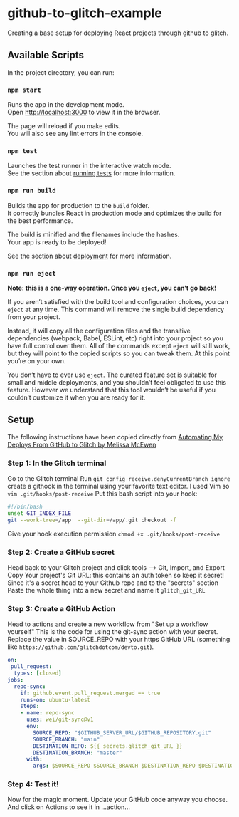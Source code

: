 # github-to-glitch-example

Creating a base setup for deploying React projects through github to glitch.

## Available Scripts

In the project directory, you can run:

### `npm start`

Runs the app in the development mode.\
Open [http://localhost:3000](http://localhost:3000) to view it in the browser.

The page will reload if you make edits.\
You will also see any lint errors in the console.

### `npm test`

Launches the test runner in the interactive watch mode.\
See the section about [running tests](https://facebook.github.io/create-react-app/docs/running-tests) for more information.

### `npm run build`

Builds the app for production to the `build` folder.\
It correctly bundles React in production mode and optimizes the build for the best performance.

The build is minified and the filenames include the hashes.\
Your app is ready to be deployed!

See the section about [deployment](https://facebook.github.io/create-react-app/docs/deployment) for more information.

### `npm run eject`

**Note: this is a one-way operation. Once you `eject`, you can’t go back!**

If you aren’t satisfied with the build tool and configuration choices, you can `eject` at any time. This command will remove the single build dependency from your project.

Instead, it will copy all the configuration files and the transitive dependencies (webpack, Babel, ESLint, etc) right into your project so you have full control over them. All of the commands except `eject` will still work, but they will point to the copied scripts so you can tweak them. At this point you’re on your own.

You don’t have to ever use `eject`. The curated feature set is suitable for small and middle deployments, and you shouldn’t feel obligated to use this feature. However we understand that this tool wouldn’t be useful if you couldn’t customize it when you are ready for it.

## Setup

The following instructions have been copied directly from [Automating My Deploys From GitHub to Glitch by Melissa McEwen](https://dev.to/glitch/automating-my-deploys-from-github-to-glitch-2fpd)

### Step 1: In the Glitch terminal

Go to the Glitch terminal
Run `git config receive.denyCurrentBranch ignore`
create a githook in the terminal using your favorite text editor. I used Vim so `vim .git/hooks/post-receive`
Put this bash script into your hook:

```sh
#!/bin/bash
unset GIT_INDEX_FILE
git --work-tree=/app  --git-dir=/app/.git checkout -f
```

Give your hook execution permission `chmod +x .git/hooks/post-receive`

### Step 2: Create a GitHub secret

Head back to your Glitch project and click tools --> Git, Import, and Export
Copy Your project's Git URL: this contains an auth token so keep it secret!
Since it's a secret head to your Github repo and to the "secrets" section
Paste the whole thing into a new secret and name it `glitch_git_URL`

### Step 3: Create a GitHub Action

Head to actions and create a new workflow from "Set up a workflow yourself"
This is the code for using the git-sync action with your secret. Replace the value in SOURCE_REPO with your https GitHub URL (something like `https://github.com/glitchdotcom/devto.git`).

```yaml
on:
 pull_request:
  types: [closed]
jobs:
  repo-sync:
    if: github.event.pull_request.merged == true
    runs-on: ubuntu-latest
    steps:
    - name: repo-sync
      uses: wei/git-sync@v1
      env:
        SOURCE_REPO: "$GITHUB_SERVER_URL/$GITHUB_REPOSITORY.git"
        SOURCE_BRANCH: "main"
        DESTINATION_REPO: ${{ secrets.glitch_git_URL }}
        DESTINATION_BRANCH: "master"
      with:
        args: $SOURCE_REPO $SOURCE_BRANCH $DESTINATION_REPO $DESTINATION_BRANCH
```

### Step 4: Test it!

Now for the magic moment. Update your GitHub code anyway you choose. And click on Actions to see it in ...action...
